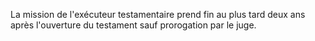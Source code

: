   
 La mission de l'exécuteur testamentaire prend fin au plus tard deux ans après l'ouverture du testament sauf prorogation par le juge.  

  
